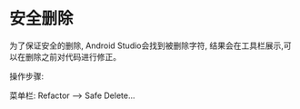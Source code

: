 # 安全删除

为了保证安全的删除, Android Studio会找到被删除字符, 结果会在工具栏展示,可以在删除之前对代码进行修正。



操作步骤:



菜单栏: Refactor —&gt; Safe Delete...

